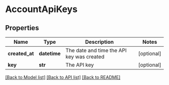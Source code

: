 # AccountApiKeys

## Properties
Name | Type | Description | Notes
------------ | ------------- | ------------- | -------------
**created_at** | **datetime** | The date and time the API key was created | [optional] 
**key** | **str** | The API key | [optional] 

[[Back to Model list]](../README.md#documentation-for-models) [[Back to API list]](../README.md#documentation-for-api-endpoints) [[Back to README]](../README.md)


